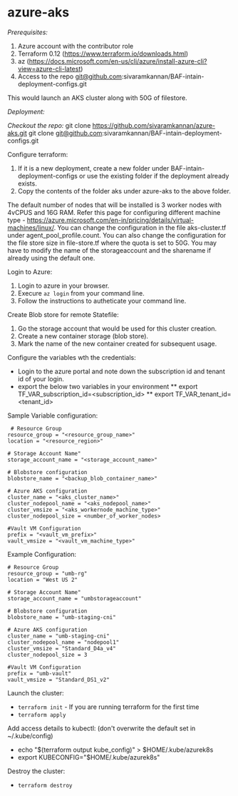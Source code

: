 # azure-aks

*Prerequisites:*
1. Azure account with the contributor role
2. Terraform 0.12 (https://www.terraform.io/downloads.html)
3. az (https://docs.microsoft.com/en-us/cli/azure/install-azure-cli?view=azure-cli-latest)
4. Access to the repo git@github.com:sivaramkannan/BAF-intain-deployment-configs.git

This would launch an AKS cluster along with 50G of filestore. 

*Deployment:*

*Checkout the repo:*
git clone https://github.com/sivaramkannan/azure-aks.git
git clone git@github.com:sivaramkannan/BAF-intain-deployment-configs.git

Configure terraform:

  1. If it is a new deployment, create a new folder under BAF-intain-deployment-configs or use the existing folder if the deployment already exists.
  2. Copy the contents of the folder aks under azure-aks to the above folder.

  The default number of nodes that will be installed is 3 worker nodes with 4vCPUS and 16G RAM. Refer this page for configuring different machine type - https://azure.microsoft.com/en-in/pricing/details/virtual-machines/linux/. You can change the configuration in the file aks-cluster.tf under agent_pool_profile.count. 
  You can also change the configuration for the file store size in file-store.tf where the quota is set to 50G. You may have to modify the name of the storageaccount and the sharename if already using the default one. 
  
Login to Azure:
1. Login to azure in your browser.
2. Execure `az login` from your command line. 
3. Follow the instructions to autheticate your command line. 

Create Blob store for remote Statefile:
1. Go the storage account that would be used for this cluster creation.
2. Create a new container storage (blob store).
3. Mark the name of the new container created for subsequent usage.

Configure the variables wth the credentials:
* Login to the azure portal and note down the subscription id and tenant id of your login. 
* export the below two variables in your environment
** export TF_VAR_subscription_id=<subscription_id>
** export TF_VAR_tenant_id=<tenant_id>

Sample Variable configuration: 
```
 # Resource Group
resource_group = "<resource_group_name>"
location = "<resource_region>"

# Storage Account Name"
storage_account_name = "<storage_account_name>"

# Blobstore configuration
blobstore_name = "<backup_blob_container_name>"

# Azure AKS configuration
cluster_name = "<aks_cluster_name>"
cluster_nodepool_name = "<aks_nodepool_name>"
cluster_vmsize = "<aks_workernode_machine_type>"
cluster_nodepool_size = <number_of_worker_nodes>

#Vault VM Configuration
prefix = "<vault_vm_prefix>"
vault_vmsize = "<vault_vm_machine_type>"

```

Example Configuration:
```
# Resource Group
resource_group = "umb-rg"
location = "West US 2"

# Storage Account Name" 
storage_account_name = "umbstorageaccount"

# Blobstore configuration
blobstore_name = "umb-staging-cni"

# Azure AKS configuration
cluster_name = "umb-staging-cni"
cluster_nodepool_name = "nodepool1"
cluster_vmsize = "Standard_D4a_v4"
cluster_nodepool_size = 3

#Vault VM Configuration
prefix = "umb-vault"
vault_vmsize = "Standard_DS1_v2"
```

Launch the cluster:
* `terraform init` - If you are running terraform for the first time
* `terraform apply`

Add access details to kubectl: (don't overwrite the default set in ~/.kube/config)
* echo "$(terraform output kube_config)" > $HOME/.kube/azurek8s
* export KUBECONFIG="$HOME/.kube/azurek8s"

Destroy the cluster:
* `terraform destroy`

